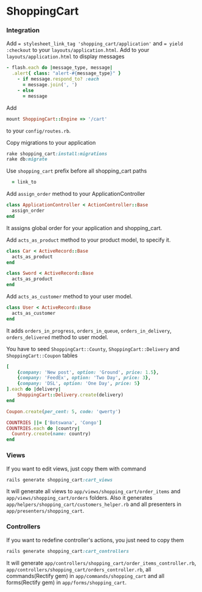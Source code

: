 # ShoppingCart

### Integration
Add `= stylesheet_link_tag 'shopping_cart/application'` and `= yield :checkout` to your `layouts/application.html`.
Add to your `layouts/application.html` to display messages
```ruby
- flash.each do |message_type, message|
  .alert{ class: "alert-#{message_type}" }
    - if message.respond_to? :each
      = message.join(', ')
    - else
      = message
```
Add
```ruby
mount ShoppingCart::Engine => '/cart'
```
to your `config/routes.rb`.

Copy migrations to your application
```ruby
rake shopping_cart:install:migrations
rake db:migrate
```

Use `shopping_cart` prefix before all shopping_cart paths
```ruby
  = link_to
```

Add `assign_order` method to your ApplicationController
```ruby
class ApplicationController < ActionController::Base
  assign_order
end
```
It assigns global order for your application and shopping_cart.

Add `acts_as_product` method to your product model, to specify it.
```ruby
class Car < ActiveRecord::Base
  acts_as_product
end

class Sword < ActiveRecord::Base
  acts_as_product
end
```

Add `acts_as_customer` method to your user model.
```ruby
class User < ActiveRecord::Base
  acts_as_customer
end
```
It adds `orders_in_progress`, `orders_in_queue`, `orders_in_delivery`, `orders_delivered` method to user model.

You have to seed `ShoppingCart::County`, `ShoppingCart::Delivery`
 and `ShoppingCart::Coupon` tables
```ruby
[
    {company: 'New post', option: 'Ground', price: 1.5},
    {company: 'FeedEx', option: 'Two Day', price: 3},
    {company: 'DSL', option: 'One Day', price: 5}
].each do |delivery|
    ShoppingCart::Delivery.create(delivery)
end

Coupon.create(per_cent: 5, code: 'qwerty')

COUNTRIES ||= ['Botswana', 'Congo']
COUNTRIES.each do |country|
  Country.create(name: country)
end
```

### Views

If you want to edit views, just copy them with command
```ruby
rails generate shopping_cart:cart_views
```
It will generate all views to `app/views/shopping_cart/order_items` and `app/views/shopping_cart/orders` folders.
Also it generates `app/helpers/shopping_cart/customers_helper.rb` and all presenters in `app/presenters/shopping_cart`.

### Controllers
If you want to redefine controller's actions, you just need to copy them
```ruby
rails generate shopping_cart:cart_controllers
```
It will generate `app/controllers/shopping_cart/order_items_controller.rb`, `app/controllers/shopping_cart/orders_controller.rb`, all commands(Rectify gem) in `app/commands/shopping_cart` and all forms(Rectify gem) in `app/forms/shopping_cart`.

